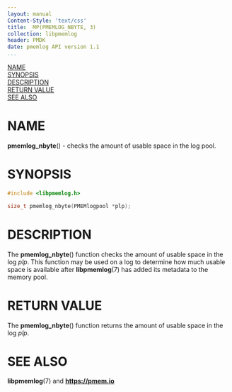 ```yaml
---
layout: manual
Content-Style: 'text/css'
title: _MP(PMEMLOG_NBYTE, 3)
collection: libpmemlog
header: PMDK
date: pmemlog API version 1.1
...
```


[comment]: <> (SPDX-License-Identifier: BSD-3-Clause)
[comment]: <> (Copyright 2017-2018, Intel Corporation)

[comment]: <> (pmemlog_nbyte.3 -- man page for pmemlog_nbyte function)

[NAME](#name)<br />
[SYNOPSIS](#synopsis)<br />
[DESCRIPTION](#description)<br />
[RETURN VALUE](#return-value)<br />
[SEE ALSO](#see-also)<br />

# NAME #

**pmemlog_nbyte**() - checks the amount of usable space in the log pool.

# SYNOPSIS #

```c
#include <libpmemlog.h>

size_t pmemlog_nbyte(PMEMlogpool *plp);
```

# DESCRIPTION #

The **pmemlog_nbyte**() function checks the amount of usable space in the log *plp*.
This function may be used on a log to determine how much usable space is
available after **libpmemlog**(7) has added its metadata to the memory pool.

# RETURN VALUE #

The **pmemlog_nbyte**() function returns the amount of usable space in the log *plp*.

# SEE ALSO #

**libpmemlog**(7) and **<https://pmem.io>**
